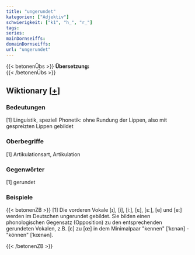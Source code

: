 ```yaml
---
title: "ungerundet"
kategorien: ["Adjektiv"]
schwierigkeit: ["k1", "h_", "r_"]
tags:
series:
mainDornseiffs:
domainDornseiffs:
url: "ungerundet"
---
```


{{< betonenÜbs >}}
**Übersetzung:**  
{{< /betonenÜbs >}}

## Wiktionary [[+](https://de.wiktionary.org/wiki/ungerundet)]

### Bedeutungen
[1] Linguistik, speziell Phonetik: ohne Rundung der Lippen, also mit gespreizten Lippen gebildet  

### Oberbegriffe
[1] Artikulationsart, Artikulation  

### Gegenwörter
[1] gerundet  

### Beispiele
{{< betonenZB >}}
[1] Die vorderen Vokale [ɪ], [i], [iː], [ɛ], [ɛː], [e] und [eː] werden im Deutschen ungerundet gebildet. Sie bilden einen phonologischen Gegensatz (Opposition) zu den entsprechenden gerundeten Vokalen, z.B. [ɛ] zu [œ] in dem Minimalpaar "kennen" [ˈkɛnən] - "können" [ˈkœnən].  

{{< /betonenZB >}}

